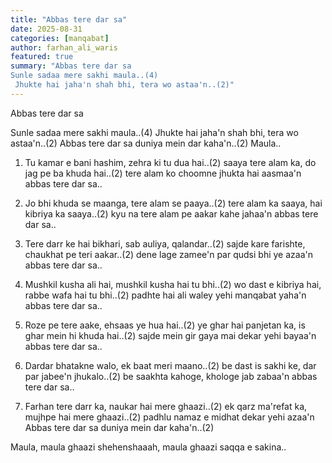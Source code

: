 ```yaml
---
title: "Abbas tere dar sa"
date: 2025-08-31
categories: [manqabat]
author: farhan_ali_waris
featured: true
summary: "Abbas tere dar sa  
Sunle sadaa mere sakhi maula..(4)
 Jhukte hai jaha'n shah bhi, tera wo astaa'n..(2)"
---
```

Abbas tere dar sa 
 
Sunle sadaa mere sakhi maula..(4)
 Jhukte hai jaha'n shah bhi, tera wo astaa'n..(2)
 Abbas tere dar sa duniya mein dar kaha'n..(2)
 Maula..
 
  
1. Tu kamar e bani hashim, zehra ki tu dua hai..(2)
 saaya tere alam ka, do jag pe ba khuda hai..(2)
 tere alam ko choomne jhukta hai aasmaa'n
 abbas tere dar sa..
 
  
2. Jo bhi khuda se maanga, tere alam se paaya..(2)
 tere alam ka saaya, hai kibriya ka saaya..(2)
 kyu na tere alam pe aakar kahe jahaa'n
 abbas tere dar sa..
 
  
3. Tere darr ke hai bikhari, sab auliya, qalandar..(2)
 sajde kare farishte, chaukhat pe teri aakar..(2)
 dene lage zamee'n par qudsi bhi ye azaa'n
 abbas tere dar sa..
 
  
4. Mushkil kusha ali hai, mushkil kusha hai tu bhi..(2)
 wo dast e kibriya hai, rabbe wafa hai tu bhi..(2)
 padhte hai ali waley yehi manqabat yaha'n
 abbas tere dar sa..
 
  
5. Roze pe tere aake, ehsaas ye hua hai..(2)
 ye ghar hai panjetan ka, is ghar mein hi khuda hai..(2)
 sajde mein gir gaya mai dekar yehi bayaa'n
 abbas tere dar sa..
 
  
6. Dardar bhatakne walo, ek baat meri maano..(2)
 be dast is sakhi ke, dar par jabee'n jhukalo..(2)
 be saakhta kahoge, khologe jab zabaa'n
 abbas tere dar sa..
 
  
7. Farhan tere darr ka, naukar hai mere ghaazi..(2)
 ek qarz ma'refat ka, mujhpe hai mere ghaazi..(2)
 padhlu namaz e midhat dekar yehi azaa'n
 Abbas tere dar sa duniya mein dar kaha'n..(2)
 
  
Maula, maula ghaazi
 shehenshaaah, maula ghaazi
 saqqa e sakina..

